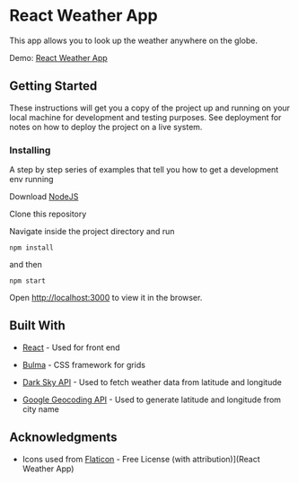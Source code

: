 # React Weather App

This app allows you to look up the weather anywhere on the globe.

Demo: [React Weather App](https://react-weather-darksky.herokuapp.com/)

## Getting Started

These instructions will get you a copy of the project up and running on your local machine for development and testing purposes. See deployment for notes on how to deploy the project on a live system.

### Installing

A step by step series of examples that tell you how to get a development env running

Download [NodeJS](https://nodejs.org/en/)

Clone this repository

Navigate inside the project directory and run

```
npm install
```

and then

```
npm start
```

Open [http://localhost:3000](http://localhost:3000/) to view it in the browser.

## Built With

- [React](https://reactjs.org) - Used for front end

- [Bulma](https://bulma.io) - CSS framework for grids

- [Dark Sky API](https://darksky.net/dev/) - Used to fetch weather data from latitude and longitude

- [Google Geocoding API](https://developers.google.com/maps/documentation/geocoding/get-api-key) - Used to generate latitude and longitude from city name

## Acknowledgments

- Icons used from [Flaticon](https://www.flaticon.com/authors/swifticons) - Free License (with attribution)](React Weather App)
